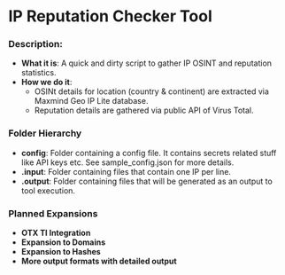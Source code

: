 # IP Reputation Checker Tool


### Description:
* **What it is**: A quick and dirty script to gather IP OSINT and reputation statistics.
* **How we do it**: 
  * OSINt details for location (country & continent) are extracted via Maxmind Geo IP Lite database.
  * Reputation details are gathered via public API of Virus Total.


### Folder Hierarchy
* **config**: Folder containing a config file. It contains secrets related stuff like API keys etc. See sample_config.json for more details.
* **.input**: Folder containing files that contain one IP per line.
* **.output**: Folder containing files that will be generated as an output to tool execution.
   

### Planned Expansions
* **OTX TI Integration**
* **Expansion to Domains**
* **Expansion to Hashes**
* **More output formats with detailed output**